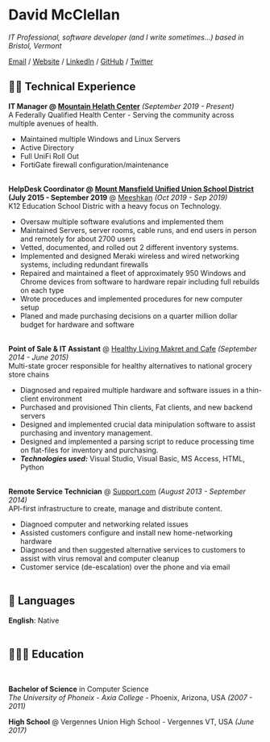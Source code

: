 # David McClellan

_IT Professional, software developer (and I write sometimes...) based in Bristol, Vermont_ <br>

[Email](mailto:david.mcclellan.p@gmail.com) / [Website](https://hacdan.org/) / [LinkedIn](https://www.linkedin.com/in/david-mcclellan-a02ab731/) / [GitHub](https://github.com/hacdan/) / [Twitter](https://twitter.com/__dmac_88__/)

## 👨‍💻 Technical Experience

**IT Manager @ [Mountain Helath Center](http://mountainhealthcenter.com)**  _(September 2019 - Present)_ <br>
A Federally Qualified Health Center - Serving the community across multiple avenues of health.
  - Maintained multiple Windows and Linux Servers
  - Active Directory
  - Full UniFi Roll Out
  - FortiGate firewall configuration/maintenance
<br><br>

**HelpDesk Coordinator @ [Mount Mansfield Unified Union School District](https://www.mmuusd.org/) (July 2015 - September 2019** @ [Meeshkan](http://meeshkan.com/) _(Oct 2019 - Sep 2019)_ <br>
K12 Education School Distric with a heavy focus on Technology.
  - Oversaw multiple software evalutions and implemented them
  - Maintained Servers, server rooms, cable runs, and end users in person and remotely for about 2700 users
  - Vetted, documented, and rolled out 2 different inventory systems.
  - Implemented and designed Meraki wireless and wired networking systems, including redundant firewalls
  - Repaired and maintained a fleet of approximately 950 Windows and Chrome devices from software to hardware repair including full rebuilds on each type
  - Wrote proceduces and implemented procedures for new computer setup
  - Planed and made purchasing decisions on a quarter million dollar budget for hardware and software
    <br><br>

**Point of Sale & IT Assistant** @ [Healthy Living Makret and Cafe](https://healthylivingmarket.com/) _(September 2014 - June 2015)_ <br>
Multi-state grocer responsible for healthy alternatives to national grocery store chains
  - Diagnosed and repaired multiple hardware and software issues in a thin-client environment
  - Purchased and provisioned Thin clients, Fat clients, and new backend servers
  - Designed and implemented crucial data minipulation software to assist purchasing and inventory management. 
  - Designed and implemented a parsing script to reduce processing time on flat-files for inventory and purchasing.
  - **_Technologies used:_** Visual Studio, Visual Basic, MS Access, HTML, Python
  <br><br>

**Remote Service Technician** @ [Support.com](https://www.support.com/) _(August 2013 - September 2014)_ <br>
API-first infrastructure to create, manage and distribute content.
  - Diagnoed computer and networking related issues
  - Assisted customers configure and install new home-networking hardware
  - Diagnosed and then suggested alternative services to customers to assist with virus removal and computer cleanup
  - Customer service (de-escalation) over the phone and via email
    <br><br>
    
## 💬 Languages

**English**: Native <br>
<br>

## 👩🏼‍🎓 Education
<br>

**Bachelor of Science** in Computer Science<br>
_The University of Phoneix - Axia College_ - Phoenix, Arizona, USA _(2007 - 2011)_

**High School** @ Vergennes Union High School - Vergennes VT, USA _(June 2017)_

